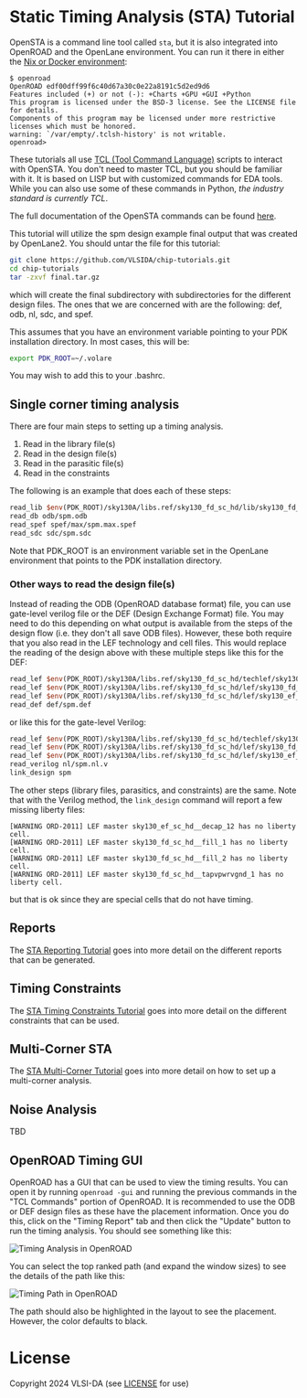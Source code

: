 # Static Timing Analysis (STA) Tutorial

OpenSTA is a command line tool called `sta`, but it is 
also integrated into OpenROAD and the OpenLane environment. You can run it there in either the
[Nix or Docker environment](installation.md):
```
$ openroad
OpenROAD edf00dff99f6c40d67a30c0e22a8191c5d2ed9d6
Features included (+) or not (-): +Charts +GPU +GUI +Python
This program is licensed under the BSD-3 license. See the LICENSE file for details.
Components of this program may be licensed under more restrictive licenses which must be honored.
warning: `/var/empty/.tclsh-history' is not writable.
openroad>
```

These tutorials all use [TCL (Tool Command
Language)](https://www.tcl.tk/man/tcl8.5/tutorial/tcltutorial.html) scripts to
interact with OpenSTA. You don't need to master TCL, but you should be familiar with
it. It is based on LISP but with customized commands for EDA tools. While you can also use
some of these commands in Python, *the industry standard is currently TCL*. 

The full documentation of the OpenSTA commands can be found
[here](https://github.com/The-OpenROAD-Project/OpenSTA/blob/2c5df8ccbc09a98bd39af206339505754cbee339/doc/OpenSTA.pdf).

This tutorial will utilize the spm design example final output that was created by OpenLane2.
You should untar the file for this tutorial:
```bash
git clone https://github.com/VLSIDA/chip-tutorials.git
cd chip-tutorials
tar -zxvf final.tar.gz
```
which will create the final subdirectory with subdirectories for the different design files.
The ones that we are concerned with are the following: def, odb, nl, sdc, and spef.

This assumes that you have an environment variable pointing to your PDK installation directory. In most cases, this will be:
```bash
export PDK_ROOT=~/.volare
```
You may wish to add this to your .bashrc.

## Single corner timing analysis

There are four main steps to setting up a timing analysis. 
1. Read in the library file(s)
1. Read in the design file(s)
1. Read in the parasitic file(s)
1. Read in the constraints 

The following is an example that does each of these steps:
```tcl
read_lib $env(PDK_ROOT)/sky130A/libs.ref/sky130_fd_sc_hd/lib/sky130_fd_sc_hd__ss_100C_1v60.lib
read_db odb/spm.odb 
read_spef spef/max/spm.max.spef
read_sdc sdc/spm.sdc
```
Note that PDK_ROOT is an environment variable set in the OpenLane environment that points to the
PDK installation directory. 

###  Other ways to read the design file(s)

Instead of reading the ODB (OpenROAD database format) file, you can use
gate-level verilog file or the DEF (Design Exchange Format) file. You may need to do this
depending on what output is available from the steps of the design flow (i.e. they don't all save ODB files). However,
these both require that you also read in the LEF technology and cell files. This would replace the
reading of the design above with these multiple steps like this for the DEF:
```tcl
read_lef $env(PDK_ROOT)/sky130A/libs.ref/sky130_fd_sc_hd/techlef/sky130_fd_sc_hd__nom.tlef
read_lef $env(PDK_ROOT)/sky130A/libs.ref/sky130_fd_sc_hd/lef/sky130_fd_sc_hd.lef
read_lef $env(PDK_ROOT)/sky130A/libs.ref/sky130_fd_sc_hd/lef/sky130_ef_sc_hd.lef
read_def def/spm.def
```
or like this for the gate-level Verilog:
```tcl
read_lef $env(PDK_ROOT)/sky130A/libs.ref/sky130_fd_sc_hd/techlef/sky130_fd_sc_hd__nom.tlef
read_lef $env(PDK_ROOT)/sky130A/libs.ref/sky130_fd_sc_hd/lef/sky130_fd_sc_hd.lef
read_lef $env(PDK_ROOT)/sky130A/libs.ref/sky130_fd_sc_hd/lef/sky130_ef_sc_hd.lef
read_verilog nl/spm.nl.v
link_design spm
```
The other steps (library files, parasitics, and constraints) are the same. Note
that with the Verilog method, the `link_design` command will report a few
missing liberty files:
```
[WARNING ORD-2011] LEF master sky130_ef_sc_hd__decap_12 has no liberty cell.
[WARNING ORD-2011] LEF master sky130_fd_sc_hd__fill_1 has no liberty cell.
[WARNING ORD-2011] LEF master sky130_fd_sc_hd__fill_2 has no liberty cell.
[WARNING ORD-2011] LEF master sky130_fd_sc_hd__tapvpwrvgnd_1 has no liberty cell.
```
but that is ok since they are special cells that do not have timing.


## Reports

The [STA Reporting Tutorial](sta-reports.md) goes into more detail on the different reports that can be generated.


## Timing Constraints

The [STA Timing Constraints Tutorial](sta-constraints.md) goes into more detail on the different constraints that can be used.

## Multi-Corner STA

The [STA Multi-Corner Tutorial](sta-mc.md) goes into more detail on how to set up a multi-corner analysis.

## Noise Analysis

TBD

## OpenROAD Timing GUI

OpenROAD has a GUI that can be used to view the timing results. You can open it
by running `openroad -gui` and running the previous commands in the "TCL Commands"
portion of OpenROAD. It is recommended
to use the ODB or DEF design files as these have the placement information. 
Once you do this, click on the "Timing Report" tab and then click the "Update" button
to run the timing analysis. You should see something like this:

![Timing Analysis in OpenROAD](sta/openroad-timing.png)

You can select the top ranked path (and expand the window sizes) to see the details 
of the path like this:

![Timing Path in OpenROAD](sta/openroad-timing-report.png)

The path should also be highlighted in the layout to see the placement. However, the color 
defaults to black.



# License

Copyright 2024 VLSI-DA (see [LICENSE](LICENSE) for use)

